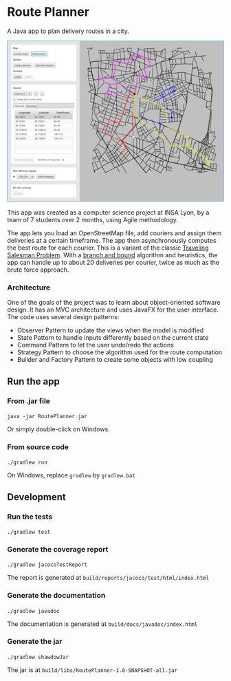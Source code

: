 # Route Planner

A Java app to plan delivery routes in a city.

![](files/screenshots/app.png)

This app was created as a computer science project at INSA Lyon, by a team of 7 students over 2 months, using Agile methodology.

The app lets you load an OpenStreetMap file, add couriers and assign them deliveries at a certain timeframe. The app then asynchronously computes the best route for each courier. This is a variant of the classic [Traveling Salesman Problem](https://en.wikipedia.org/wiki/Travelling_salesman_problem). With a [branch and bound](https://en.wikipedia.org/wiki/Branch_and_bound) algorithm and heuristics, the app can handle up to about 20 deliveries per courier, twice as much as the brute force approach.

### Architecture

One of the goals of the project was to learn about object-oriented software design. It has an MVC architecture and uses JavaFX for the user interface. The code uses several design patterns:

- Observer Pattern to update the views when the model is modified
- State Pattern to handle inputs differently based on the current state
- Command Pattern to let the user undo/redo the actions
- Strategy Pattern to choose the algorithm used for the route computation
- Builder and Factory Pattern to create some objects with low coupling 

## Run the app

### From .jar file

`java -jar RoutePlanner.jar`

Or simply double-click on Windows.

### From source code

`./gradlew run`

On Windows, replace `gradlew` by `gradlew.bat`

## Development

### Run the tests

`./gradlew test`

### Generate the coverage report

`./gradlew jacocoTestReport`

The report is generated at `build/reports/jacoco/test/html/index.html`

### Generate the documentation

`./gradlew javadoc`

The documentation is generated at `build/docs/javadoc/index.html`

### Generate the jar

`./gradlew shawdowJar`

The jar is at `build/libs/RoutePlanner-1.0-SNAPSHOT-all.jar`
